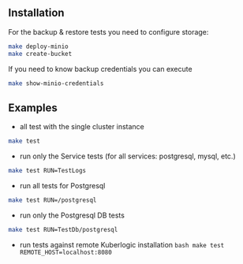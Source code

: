 ## Installation

For the backup & restore tests you need to configure storage:
```bash
make deploy-minio 
make create-bucket 
```

If you need to know backup credentials you can execute

```bash
make show-minio-credentials
```

## Examples

* all test with the single cluster instance

```bash
make test
```

* run only the Service tests (for all services: postgresql, mysql, etc.)

```bash
make test RUN=TestLogs
```

* run all tests for Postgresql

```bash
make test RUN=/postgresql
```

* run only the Postgresql DB tests

```bash
make test RUN=TestDb/postgresql
```

* run tests against remote Kuberlogic installation
``bash
make test REMOTE_HOST=localhost:8080
``